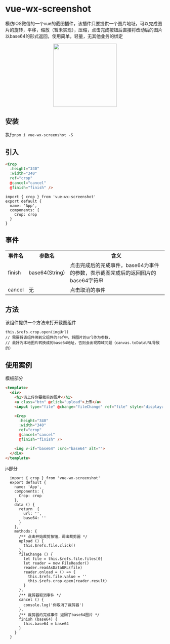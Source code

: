 # vue-wx-screenshot
模仿IOS微信的一个vue的截图插件，该插件只要提供一个图片地址，可以完成图片的旋转，平移，缩放（暂未实现），压缩，点击完成按钮后直接将改动后的图片以base64的形式返回，使用简单，轻量，无其他业务的绑定

<div align="center">
  <img src="./1.gif" width="200">
</div>

## 安装

执行```npm i vue-wx-screenshot -S```

## 引入
```HTML
<Crop
  :height="340"
  :width="340"
  ref="crop"
  @cancel="cancel"
  @finish="finish" />
```
```JS
import { crop } from 'vue-wx-screenshot'
export default {
  name: 'App',
  components: {
    Crop: crop
  }
}
```

## 事件
<table>
  <tr>
    <th>事件名</th>
    <th>参数名</th>
    <th>含义</th>
  </tr>
  <tr>
    <td>finish</td>
    <td>base64(String)</td>
    <td>点击完成后的完成事件，base64为事件的参数，表示截图完成后的返回图片的base64字符串</td>
  </tr>
  <tr>
    <td>cancel</td>
    <td>无</td>
    <td>点击取消的事件</td>
  </tr>
</table>

## 方法
该组件提供一个方法来打开截图组件
```JS
this.$refs.crop.open(imgUrl)
// 需要将该组件绑到父组件的ref中，将图片的url作为参数，
// 最好为本地图片转换成的base64地址，否则会出现跨域问题（canvas.toDataURL导致的）
```

## 使用案例

模板部分
```HTML
<template>
  <div>
    <h1>请上传你要裁剪的图片</h1>
    <a class="btn" @click="upload">上传</a>
    <input type="file" @change="fileChange" ref="file" style="display: none;">

    <Crop
      :height="340"
      :width="340"
      ref="crop"
      @cancel="cancel"
      @finish="finish" />

    <img v-if="base64" :src="base64" alt="">
  </div>
</template>
```

js部分
```JS
  import { crop } from 'vue-wx-screenshot'
  export default {
    name: 'App',
    components: {
      Crop: crop
    },
    data () {
      return  {
        url: '',
        base64: ''
      }
    },
    methods: {
      /** 点击开始裁剪按钮，调出裁剪器 */
      upload () {
        this.$refs.file.click()
      },
      fileChange () {
        let file = this.$refs.file.files[0]
        let reader = new FileReader()
        reader.readAsDataURL(file)
        reader.onload = () => {
          this.$refs.file.value = ''
          this.$refs.crop.open(reader.result)
        }
      },
      /** 裁剪器取消事件 */
      cancel () {
        console.log('你取消了裁剪器')
      },
      /** 裁剪器的完成事件 返回了base64图片 */
      finish (base64) {
        this.base64 = base64
      }
    }
  }
```
